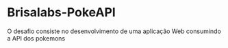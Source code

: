 # Brisalabs-PokeAPI
O desafio consiste no desenvolvimento de uma aplicação Web consumindo a API dos pokemons
